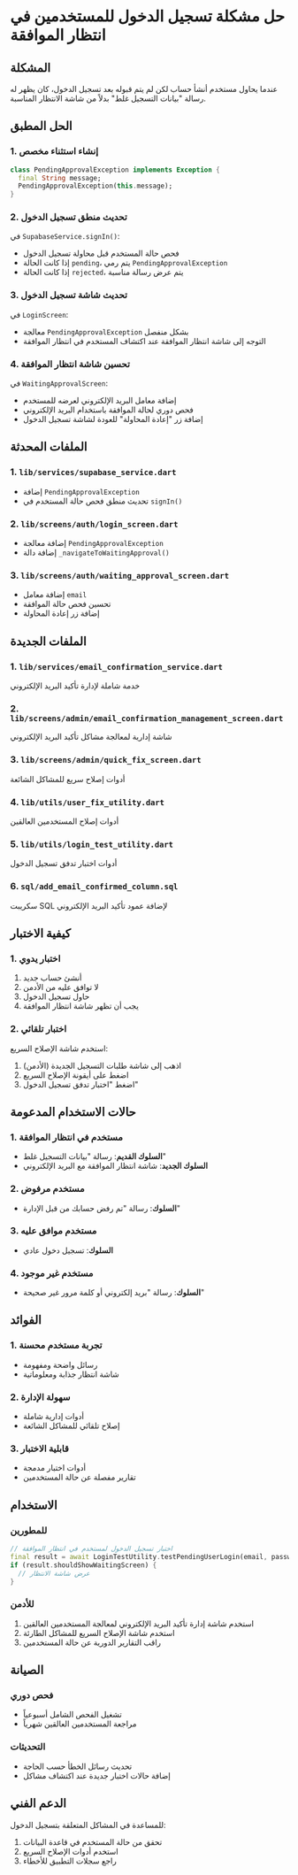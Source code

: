 # حل مشكلة تسجيل الدخول للمستخدمين في انتظار الموافقة

## المشكلة
عندما يحاول مستخدم أنشأ حساب لكن لم يتم قبوله بعد تسجيل الدخول، كان يظهر له رسالة "بيانات التسجيل غلط" بدلاً من شاشة الانتظار المناسبة.

## الحل المطبق

### 1. إنشاء استثناء مخصص
```dart
class PendingApprovalException implements Exception {
  final String message;
  PendingApprovalException(this.message);
}
```

### 2. تحديث منطق تسجيل الدخول
في `SupabaseService.signIn()`:
- فحص حالة المستخدم قبل محاولة تسجيل الدخول
- إذا كانت الحالة `pending`، يتم رمي `PendingApprovalException`
- إذا كانت الحالة `rejected`، يتم عرض رسالة مناسبة

### 3. تحديث شاشة تسجيل الدخول
في `LoginScreen`:
- معالجة `PendingApprovalException` بشكل منفصل
- التوجه إلى شاشة انتظار الموافقة عند اكتشاف المستخدم في انتظار الموافقة

### 4. تحسين شاشة انتظار الموافقة
في `WaitingApprovalScreen`:
- إضافة معامل البريد الإلكتروني لعرضه للمستخدم
- فحص دوري لحالة الموافقة باستخدام البريد الإلكتروني
- إضافة زر "إعادة المحاولة" للعودة لشاشة تسجيل الدخول

## الملفات المحدثة

### 1. `lib/services/supabase_service.dart`
- إضافة `PendingApprovalException`
- تحديث منطق فحص حالة المستخدم في `signIn()`

### 2. `lib/screens/auth/login_screen.dart`
- إضافة معالجة `PendingApprovalException`
- إضافة دالة `_navigateToWaitingApproval()`

### 3. `lib/screens/auth/waiting_approval_screen.dart`
- إضافة معامل `email`
- تحسين فحص حالة الموافقة
- إضافة زر إعادة المحاولة

## الملفات الجديدة

### 1. `lib/services/email_confirmation_service.dart`
خدمة شاملة لإدارة تأكيد البريد الإلكتروني

### 2. `lib/screens/admin/email_confirmation_management_screen.dart`
شاشة إدارية لمعالجة مشاكل تأكيد البريد الإلكتروني

### 3. `lib/screens/admin/quick_fix_screen.dart`
أدوات إصلاح سريع للمشاكل الشائعة

### 4. `lib/utils/user_fix_utility.dart`
أدوات إصلاح المستخدمين العالقين

### 5. `lib/utils/login_test_utility.dart`
أدوات اختبار تدفق تسجيل الدخول

### 6. `sql/add_email_confirmed_column.sql`
سكريبت SQL لإضافة عمود تأكيد البريد الإلكتروني

## كيفية الاختبار

### 1. اختبار يدوي
1. أنشئ حساب جديد
2. لا توافق عليه من الأدمن
3. حاول تسجيل الدخول
4. يجب أن تظهر شاشة انتظار الموافقة

### 2. اختبار تلقائي
استخدم شاشة الإصلاح السريع:
1. اذهب إلى شاشة طلبات التسجيل الجديدة (الأدمن)
2. اضغط على أيقونة الإصلاح السريع
3. اضغط "اختبار تدفق تسجيل الدخول"

## حالات الاستخدام المدعومة

### 1. مستخدم في انتظار الموافقة
- **السلوك القديم**: رسالة "بيانات التسجيل غلط"
- **السلوك الجديد**: شاشة انتظار الموافقة مع البريد الإلكتروني

### 2. مستخدم مرفوض
- **السلوك**: رسالة "تم رفض حسابك من قبل الإدارة"

### 3. مستخدم موافق عليه
- **السلوك**: تسجيل دخول عادي

### 4. مستخدم غير موجود
- **السلوك**: رسالة "بريد إلكتروني أو كلمة مرور غير صحيحة"

## الفوائد

### 1. تجربة مستخدم محسنة
- رسائل واضحة ومفهومة
- شاشة انتظار جذابة ومعلوماتية

### 2. سهولة الإدارة
- أدوات إدارية شاملة
- إصلاح تلقائي للمشاكل الشائعة

### 3. قابلية الاختبار
- أدوات اختبار مدمجة
- تقارير مفصلة عن حالة المستخدمين

## الاستخدام

### للمطورين
```dart
// اختبار تسجيل الدخول لمستخدم في انتظار الموافقة
final result = await LoginTestUtility.testPendingUserLogin(email, password);
if (result.shouldShowWaitingScreen) {
  // عرض شاشة الانتظار
}
```

### للأدمن
1. استخدم شاشة إدارة تأكيد البريد الإلكتروني لمعالجة المستخدمين العالقين
2. استخدم شاشة الإصلاح السريع للمشاكل الطارئة
3. راقب التقارير الدورية عن حالة المستخدمين

## الصيانة

### فحص دوري
- تشغيل الفحص الشامل أسبوعياً
- مراجعة المستخدمين العالقين شهرياً

### التحديثات
- تحديث رسائل الخطأ حسب الحاجة
- إضافة حالات اختبار جديدة عند اكتشاف مشاكل

## الدعم الفني
للمساعدة في المشاكل المتعلقة بتسجيل الدخول:
1. تحقق من حالة المستخدم في قاعدة البيانات
2. استخدم أدوات الإصلاح السريع
3. راجع سجلات التطبيق للأخطاء
